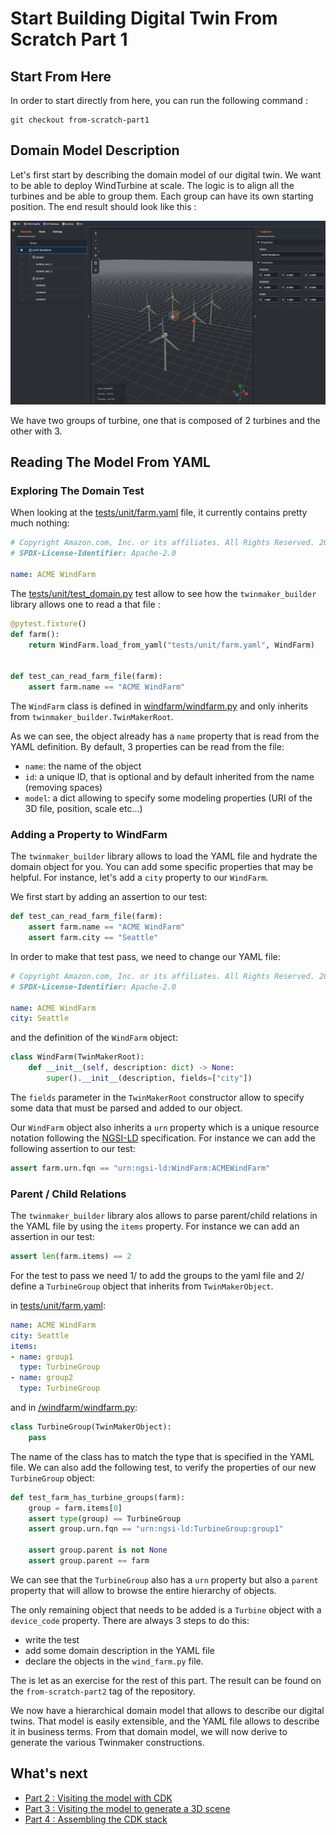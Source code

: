 # Start Building Digital Twin From Scratch Part 1

## Start From Here

In order to start directly from here, you can run the following command :

```shell
git checkout from-scratch-part1
```

## Domain Model Description

Let's first start by describing the domain model of our digital twin. We want to be able to deploy WindTurbine at scale. The logic is to align all the turbines and be able to group them. Each group can have its own starting position. The end result should look like this :

<img src="./doc/windfarm.png"/>

We have two groups of turbine, one that is composed of 2 turbines and the other with 3.

## Reading The Model From YAML

### Exploring The Domain Test
When looking at the [tests/unit/farm.yaml](../tests/unit/farm.yaml) file, it currently contains pretty much nothing:

```yaml
# Copyright Amazon.com, Inc. or its affiliates. All Rights Reserved. 2022
# SPDX-License-Identifier: Apache-2.0

name: ACME WindFarm
```

The [tests/unit/test_domain.py](../tests/unit/test_domain.py) test allow to see how the `twinmaker_builder` library allows one to read a that file :

```python
@pytest.fixture()
def farm():
    return WindFarm.load_from_yaml("tests/unit/farm.yaml", WindFarm)


def test_can_read_farm_file(farm):
    assert farm.name == "ACME WindFarm"
```

The `WindFarm` class is defined in [windfarm/windfarm.py](../windfarm/windfarm.py) and only inherits from `twinmaker_builder.TwinMakerRoot`.

As we can see, the object already has a `name` property that is read from the YAML definition. By default, 3 properties can be read from the file:

 - `name`: the name of the object
 - `id`: a unique ID, that is optional and by default inherited from the name (removing spaces)
 - `model`: a dict allowing to specify some modeling properties (URI of the 3D file, position, scale etc...)


### Adding a Property to WindFarm

The `twinmaker_builder` library allows to load the YAML file and hydrate the domain object for you. You can add some specific properties that may be helpful. For instance, let's add a `city` property to our `WindFarm`.

We first start by adding an assertion to our test:

```python
def test_can_read_farm_file(farm):
    assert farm.name == "ACME WindFarm"
    assert farm.city == "Seattle"
```

In order to make that test pass, we need to change our YAML file:

```yaml
# Copyright Amazon.com, Inc. or its affiliates. All Rights Reserved. 2022
# SPDX-License-Identifier: Apache-2.0

name: ACME WindFarm
city: Seattle
```
and the definition of the `WindFarm` object:

```python
class WindFarm(TwinMakerRoot):
    def __init__(self, description: dict) -> None:
        super().__init__(description, fields=["city"])
```

The `fields` parameter in the `TwinMakerRoot` constructor allow to specify some data that must be parsed and added to our object.

Our `WindFarm` object also inherits a `urn` property which is a unique resource notation following the [NGSI-LD](https://www.etsi.org/deliver/etsi_gs/CIM/001_099/009/01.04.01_60/gs_cim009v010401p.pdf) specification. For instance we can add the following assertion to our test:

```python
assert farm.urn.fqn == "urn:ngsi-ld:WindFarm:ACMEWindFarm"
```

### Parent / Child Relations

The `twinmaker_builder` library alos allows to parse parent/child relations in the YAML file by using the `items` property. For instance we can add an assertion in our test:

```python
assert len(farm.items) == 2
```

For the test to pass we need 1/ to add the groups to the yaml file and 2/ define a `TurbineGroup` object that inherits from `TwinMakerObject`.

in [tests/unit/farm.yaml](../tests/unit/farm.yaml):

```yaml
name: ACME WindFarm
city: Seattle
items:
- name: group1
  type: TurbineGroup
- name: group2
  type: TurbineGroup
```
and in [/windfarm/windfarm.py](../windfarm/windfarm.py):

```python
class TurbineGroup(TwinMakerObject):
    pass
```

The name of the class has to match the type that is specified in the YAML file. We can also add the following test, to verify the properties of our new `TurbineGroup` object:

```python
def test_farm_has_turbine_groups(farm):
    group = farm.items[0]
    assert type(group) == TurbineGroup
    assert group.urn.fqn == "urn:ngsi-ld:TurbineGroup:group1"

    assert group.parent is not None
    assert group.parent == farm
```

We can see that the `TurbineGroup` also has a `urn` property but also a `parent` property that will allow to browse the entire hierarchy of objects.

The only remaining object that needs to be added is a `Turbine` object with a `device_code` property. There are always 3 steps to do this:
 - write the test
 - add some domain description in the YAML file
 - declare the objects in the `wind_farm.py` file.

The is let as an exercise for the rest of this part. The result can be found on the `from-scratch-part2` tag of the repository.

We now have a hierarchical domain model that allows to describe our digital twins. That model is easily extensible, and the YAML file allows to describe it in business terms. From that domain model, we will now derive to generate the various Twinmaker constructions.

## What's next
 - [Part 2 : Visiting the model with CDK](./start_from_scratch_part2.md)
 - [Part 3 : Visiting the model to generate a 3D scene](./start_from_scratch_part3.md)
 - [Part 4 : Assembling the CDK stack](./start_from_scratch_part4.md)

 


